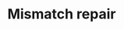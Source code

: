 ---
annotations:
- id: PW:0000662
  parent: regulatory pathway
  type: Pathway Ontology
  value: mismatch repair pathway
authors:
- MaintBot
- Thomas
- Khanspers
- Ddigles
description: 'DNA mismatch repair is a system for recognizing and repairing erroneous
  insertion, deletion and mis-incorporation of bases that can arise during DNA replication
  and recombination, as well as repairing some forms of DNA damage  Source: [[wikipedia:DNA_mismatch_repair|wikipedia]].'
last-edited: 2015-03-21
organisms:
- Equus caballus
redirect_from:
- /index.php/Pathway:WP1215
- /instance/WP1215
revision: null
schema-jsonld:
- '@context': https://schema.org/
  '@id': https://wikipathways.github.io/pathways/WP1215.html
  '@type': Dataset
  creator:
    '@type': Organization
    name: WikiPathways
  description: 'DNA mismatch repair is a system for recognizing and repairing erroneous
    insertion, deletion and mis-incorporation of bases that can arise during DNA replication
    and recombination, as well as repairing some forms of DNA damage  Source: [[wikipedia:DNA_mismatch_repair|wikipedia]].'
  keywords:
  - MSH6
  - XP_001488637.2
  - XP_001489268.1
  - XP_001491533.1
  - XP_001493912.1
  - XP_001494771.1
  - XP_001495351.2
  - XP_001504393.1
  - XP_001917820.1
  license: CC0
  name: Mismatch repair
seo: CreativeWork
title: Mismatch repair
wpid: WP1215
---
